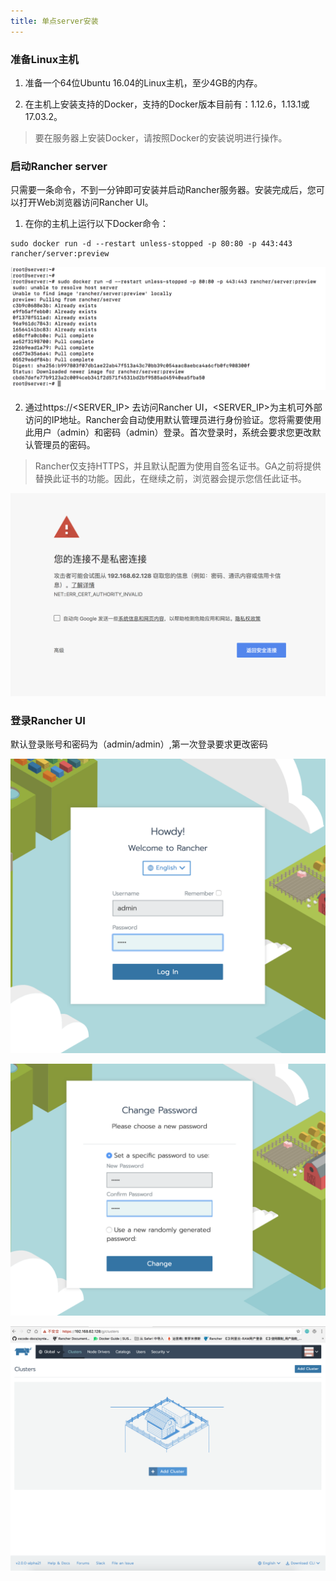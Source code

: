```yaml
---
title: 单点server安装
---
```


### 准备Linux主机
1.  准备一个64位Ubuntu 16.04的Linux主机，至少4GB的内存。

2.  在主机上安装支持的Docker，支持的Docker版本目前有：1.12.6，1.13.1或17.03.2。

  >	要在服务器上安装Docker，请按照Docker的安装说明进行操作。

### 启动Rancher server

只需要一条命令，不到一分钟即可安装并启动Rancher服务器。安装完成后，您可以打开Web浏览器访问Rancher UI。

1. 在你的主机上运行以下Docker命令：

```
sudo docker run -d --restart unless-stopped -p 80:80 -p 443:443 rancher/server:preview
```

![mage-20180323120527](rancher-server-install.assets/image-201803231205279.png)

2. 通过https://<SERVER_IP> 去访问Rancher UI，<SERVER_IP>为主机可外部访问的IP地址。Rancher会自动使用默认管理员进行身份验证。您将需要使用此用户（admin）和密码（admin）登录。首次登录时，系统会要求您更改默认管理员的密码。

>	Rancher仅支持HTTPS，并且默认配置为使用自签名证书。GA之前将提供替换此证书的功能。因此，在继续之前，浏览器会提示您信任此证书。

![mage-20180323121126](rancher-server-install.assets/image-201803231211263.png)



###  登录Rancher UI

默认登录账号和密码为（admin/admin）,第一次登录要求更改密码

![mage-20180323121450](rancher-server-install.assets/image-201803231214504.png)

![mage-20180323121428](rancher-server-install.assets/image-201803231214281.png)

![mage-20180323121614](rancher-server-install.assets/image-201803231216142.png)